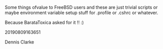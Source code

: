 
Some things ofvalue to FreeBSD users and these are 
just trivial scripts or maybe environment variable
setup stuff for .profile or .cshrc or whatever. 

Because BarataToxica asked for it !!  :)

20190809163651

Dennis Clarke 

